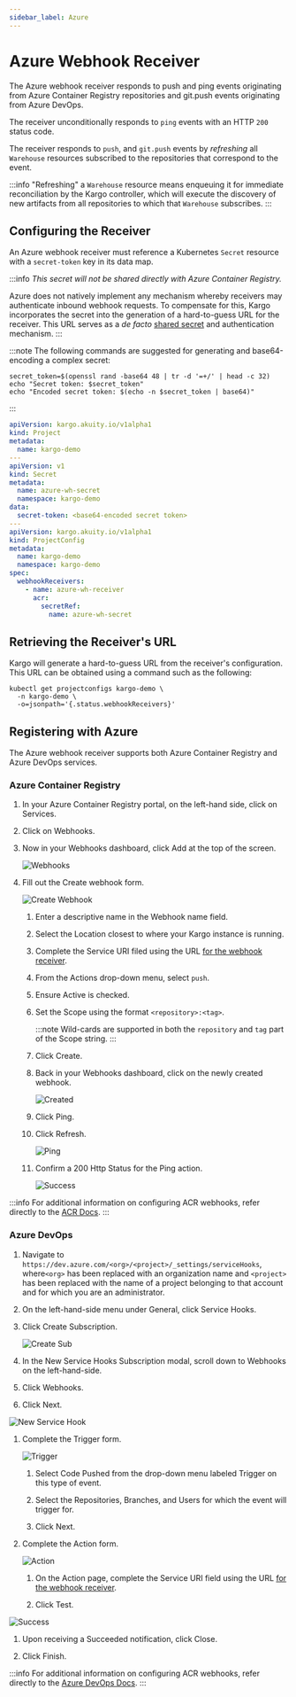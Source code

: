 ```yaml
---
sidebar_label: Azure
---
```


# Azure Webhook Receiver

The Azure webhook receiver responds to push and ping events originating
from Azure Container Registry repositories and git.push events originating
from Azure DevOps.

The receiver unconditionally responds to `ping` events with an HTTP `200` status
code.

The receiver responds to `push`, and `git.push`  events by _refreshing_ all `Warehouse` resources
subscribed to the repositories that correspond to the event.

:::info
"Refreshing" a `Warehouse` resource means enqueuing it for immediate
reconciliation by the Kargo controller, which will execute the discovery of new
artifacts from all repositories to which that `Warehouse` subscribes.
:::

## Configuring the Receiver

An Azure webhook receiver must reference a Kubernetes `Secret` resource with a
`secret-token` key in its data map.

:::info
_This secret will not be shared directly with Azure Container Registry._

Azure does not natively implement any mechanism whereby receivers may
authenticate inbound webhook requests. To compensate for this, Kargo
incorporates the secret into the generation of a hard-to-guess URL for the
receiver. This URL serves as a _de facto_
[shared secret](https://en.wikipedia.org/wiki/Shared_secret) and authentication
mechanism.
:::

:::note
The following commands are suggested for generating and base64-encoding a
complex secret:

```shell
secret_token=$(openssl rand -base64 48 | tr -d '=+/' | head -c 32)
echo "Secret token: $secret_token"
echo "Encoded secret token: $(echo -n $secret_token | base64)"
```
:::

```yaml
apiVersion: kargo.akuity.io/v1alpha1
kind: Project
metadata:
  name: kargo-demo
---
apiVersion: v1
kind: Secret
metadata:
  name: azure-wh-secret
  namespace: kargo-demo
data:
  secret-token: <base64-encoded secret token>
---
apiVersion: kargo.akuity.io/v1alpha1
kind: ProjectConfig
metadata:
  name: kargo-demo
  namespace: kargo-demo
spec:
  webhookReceivers: 
    - name: azure-wh-receiver
      acr:
        secretRef:
          name: azure-wh-secret
```

## Retrieving the Receiver's URL

Kargo will generate a hard-to-guess URL from the receiver's configuration. This
URL can be obtained using a command such as the following:

```shell
kubectl get projectconfigs kargo-demo \
  -n kargo-demo \
  -o=jsonpath='{.status.webhookReceivers}'
```

## Registering with Azure

The Azure webhook receiver supports both Azure Container Registry and Azure
DevOps services.

### Azure Container Registry

1. In your <Hlt>Azure Container Registry</Hlt> portal, on the left-hand side, 
click on <Hlt>Services</Hlt>.

1. Click on <Hlt>Webhooks</Hlt>.

1. Now in your <Hlt>Webhooks dashboard</Hlt>, click <Hlt>Add</Hlt> at the top of
   the screen.

    ![Webhooks](./img/acr/webhooks.png "Webhooks")

1. Fill out the <Hlt>Create webhook</Hlt> form.

    ![Create Webhook](./img/acr/create-webhook.png "Create Webhook")

    1. Enter a descriptive name in the <Hlt>Webhook name</Hlt> field.

    1. Select the <Hlt>Location</Hlt> closest to where your Kargo instance
       is running.

    1. Complete the <Hlt>Service URI</Hlt> filed using the URL
       [for the webhook receiver](#retrieving-the-receivers-url).

    1. From the <Hlt>Actions</Hlt> drop-down menu, select `push`.

    1. Ensure <Hlt>Active</Hlt> is checked.

    1. Set the <Hlt>Scope</Hlt> using the format `<repository>:<tag>`.

       :::note
       Wild-cards are supported in both the `repository` and `tag` part of the 
       <Hlt>Scope</Hlt> string.
       :::

    1. Click <Hlt>Create</Hlt>.

    1. Back in your <Hlt>Webhooks dashboard</Hlt>, click on the newly created
       webhook.

       ![Created](./img/acr/created.png "Created")

    1. Click <Hlt>Ping</Hlt>.

    1. Click <Hlt>Refresh</Hlt>.

       ![Ping](./img/acr/ping.png "Ping")

    1. Confirm a 200 <Hlt>Http Status</Hlt> for the <Hlt>Ping</Hlt> action.

       ![Success](./img/acr/success.png "Success")


:::info
For additional information on configuring ACR webhooks, refer directly to
the [ACR Docs](https://learn.microsoft.com/en-us/azure/container-registry/container-registry-webhook#create-webhook---azure-portal).
:::

### Azure DevOps

1. Navigate to `https://dev.azure.com/<org>/<project>/_settings/serviceHooks`, 
   where`<org>` has been replaced with an organization name
   and `<project>` has been replaced with the name of a project belonging
   to that account and for which you are an administrator.

1. On the left-hand-side menu under <Hlt>General</Hlt>, click 
   <Hlt>Service Hooks</Hlt>.

1. Click <Hlt>Create Subscription</Hlt>.

    ![Create Sub](./img/devops/create-subscription.png "Create Sub")

1. In the <Hlt>New Service Hooks Subscription</Hlt> modal, scroll down to
   <Hlt>Webhooks</Hlt> on the left-hand-side.

1. Click <Hlt>Webhooks</Hlt>.

1. Click <Hlt>Next</Hlt>.

  ![New Service Hook](./img/devops/new-service-hook.png "New Service Hook")

1. Complete the <Hlt>Trigger</Hlt> form.

    ![Trigger](./img/devops/trigger.png "Trigger")

    1. Select <Hlt>Code Pushed</Hlt> from the drop-down menu labeled
   <Hlt>Trigger on this type of event</Hlt>.

    1. Select the <Hlt>Repositories</Hlt>, <Hlt>Branches</Hlt>, and <Hlt>Users</Hlt>
      for which the event will trigger for.

    1. Click <Hlt>Next</Hlt>.

1. Complete the Action form.

    ![Action](./img/devops/action.png "Action")

    1. On the <Hlt>Action</Hlt> page, complete the <Hlt>Service URI</Hlt> field 
      using the URL [for the webhook receiver](#retrieving-the-receivers-url).

    1. Click <Hlt>Test</Hlt>.

  ![Success](./img/devops/success.png "Success")

1. Upon receiving a <Hlt>Succeeded</Hlt> notification, click <Hlt>Close</Hlt>.

1. Click <Hlt>Finish</Hlt>.


:::info
For additional information on configuring ACR webhooks, refer directly to
the [Azure DevOps Docs](https://learn.microsoft.com/en-us/azure/devops/service-hooks/services/webhooks?view=azure-devops).
:::